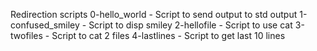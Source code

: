 Redirection scripts
0-hello_world - Script to send output to std output
1-confused_smiley - Script to disp smiley
2-hellofile - Script to use cat
3-twofiles - Script to cat 2 files
4-lastlines - Script to get last 10 lines